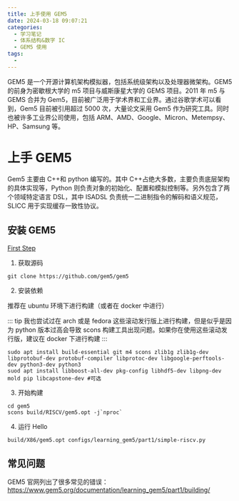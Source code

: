 ```yaml
---
title: 上手使用 GEM5
date: 2024-03-18 09:07:21
categories:
  - 学习笔记
  - 体系结构&数字 IC
  - GEM5 使用
tags:
  - 
---
```


GEM5 是一个开源计算机架构模拟器，包括系统级架构以及处理器微架构。GEM5 的前身为密歇根大学的 m5 项目与威斯康星大学的 GEMS 项目。2011 年 m5 与 GEMS 合并为 Gem5，目前被广泛用于学术界和工业界。通过谷歌学术可以看到，Gem5 目前被引用超过 5000 次，大量论文采用 Gem5 作为研究工具。同时也被许多工业界公司使用，包括 ARM、AMD、Google、Micron、Metempsy、HP、Samsung 等。
<!-- more -->
# 上手 GEM5
Gem5 主要由 C++和 python 编写的。其中 C++占绝大多数，主要负责底层架构的具体实现等，Python 则负责对象的初始化、配置和模拟控制等。另外包含了两个领域特定语言 DSL，其中 ISADSL 负责统一二进制指令的解码和语义规范，SLICC 用于实现缓存一致性协议。

## 安装 GEM5
[First Step](https://www.gem5.org/getting_started/)
1. 获取源码
```
git clone https://github.com/gem5/gem5
```
2. 安装依赖

推荐在 ubuntu 环境下进行构建（或者在 docker 中进行）

::: tip
我也尝试过在 arch 或是 fedora 这些滚动发行版上进行构建，但是似乎是因为 python 版本过高会导致 scons 构建工具出现问题。如果你在使用这些滚动发行版，建议在 docker 下进行构建
:::
```
sudo apt install build-essential git m4 scons zlib1g zlib1g-dev libprotobuf-dev protobuf-compiler libprotoc-dev libgoogle-perftools-dev python3-dev python3 
suod apt install libboost-all-dev pkg-config libhdf5-dev libpng-dev mold pip libcapstone-dev #可选
```
3. 开始构建
```
cd gem5
scons build/RISCV/gem5.opt -j`nproc`
```

4. 运行 Hello
```
build/X86/gem5.opt configs/learning_gem5/part1/simple-riscv.py
```

## 常见问题
GEM5 官网列出了很多常见的错误：https://www.gem5.org/documentation/learning_gem5/part1/building/
